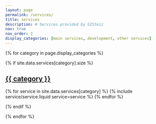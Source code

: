 ```yaml
---
layout: page
permalink: /services/
title: services
description: # Services provided by GISteiz
nav: true
nav_order: 2
display_categories: [main services, development, other services]
---
```


<div class="services">

<!-- Display categorized services -->
{% for category in page.display_categories %}
  
  {% if site.data.services[category].size %}

  <a id="{{ category }}" href=".#{{ category }}">
    <h2 class="category">{{ category }}</h2>
  </a>

  <div class="services d-flex flex-wrap flex-md-row flex-column justify-content-between align-items-center">
    {% for service in site.data.services[category] %}
      {% include service/service.liquid service=service %}
    {% endfor %}
  </div>
  
  {% endif %}

{% endfor %}

</div>
